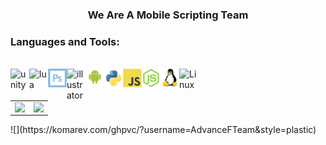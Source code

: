 <h1 align="center"AdvanceFalling Team</h1>
<h3 align="center">We Are A Mobile Scripting Team</h3>


<h3 align="left">Languages and Tools:</h3>
<br/>
<img align="left" alt="unity" width="30px" src="https://www.vectorlogo.zone/logos/unity3d/unity3d-icon.svg"/> 
<img align="left" alt="lua" width="30px" src="https://user-images.githubusercontent.com/116656099/199559918-bf1278cd-4de2-4a66-9b4c-3ba470ed46cb.svg"/>
<img align="left" alt="photoshop" width="30px" src="https://raw.githubusercontent.com/devicons/devicon/master/icons/photoshop/photoshop-line.svg" alt="photoshop"/>
<img align="left" alt="illustrator" width="30px" src="https://www.vectorlogo.zone/logos/adobe_illustrator/adobe_illustrator-icon.svg" alt="illustrator"/>
<img align="left" alt="android" width="30px" src="https://raw.githubusercontent.com/devicons/devicon/master/icons/android/android-original-wordmark.svg" alt="android"/>
<img align="left" alt="Python" width="30px" src="https://github.com/devicons/devicon/blob/master/icons/python/python-original.svg"/>
<img align="left" alt="Javascript" width="30px" src="https://github.com/devicons/devicon/blob/master/icons/javascript/javascript-original.svg"/>
<img align="left" alt="nodejs" width="30px" src="https://github.com/devicons/devicon/blob/master/icons/nodejs/nodejs-original.svg"/>
<img align="left" alt="Linux" width="30px" src="https://raw.githubusercontent.com/devicons/devicon/1119b9f84c0290e0f0b38982099a2bd027a48bf1/icons/linux/linux-original.svg"/>
<img align="left" alt="Linux" width="30px" src="https://user-images.githubusercontent.com/116656099/199559918-bf1278cd-4de2-4a66-9b4c-3ba470ed46cb.svg"/>
<br>


<table><tr><td valign="top" width="50%">
<img src="https://github-readme-stats.vercel.app/api?username=AdvanceFTeam&show_icons=true&count_private=true&hide_border=true" align="left" style="width: 100%" />

</td><td valign="top" width="50%">
<img src="https://github-readme-stats.vercel.app/api/top-langs/?username=AdvanceFTeam&hide_border=true&layout=compact&hide=rescript" align="left" style="width: 100%"/>

</td></tr></table>
![](https://komarev.com/ghpvc/?username=AdvanceFTeam&style=plastic)
